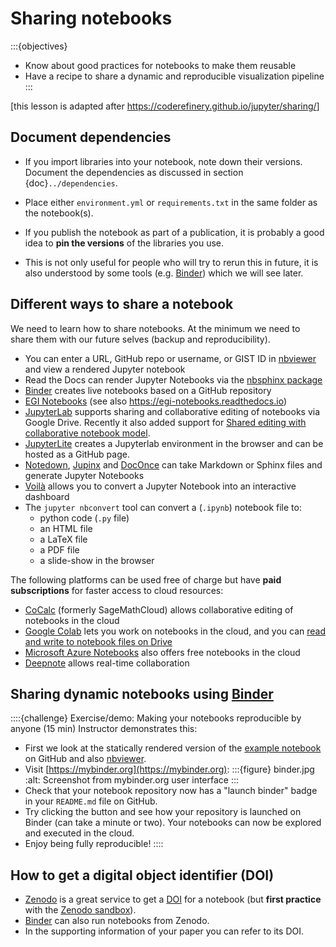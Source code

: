 # Sharing notebooks

:::{objectives}
- Know about good practices for notebooks to make them reusable
- Have a recipe to share a dynamic and reproducible visualization pipeline
:::

[this lesson is adapted after <https://coderefinery.github.io/jupyter/sharing/>]


## Document dependencies

- If you import libraries into your notebook, note down their versions.
  Document the dependencies as discussed in section {doc}`../dependencies`.

- Place either `environment.yml` or `requirements.txt` in the same folder as
  the notebook(s).

- If you publish the notebook as part of a publication, it is probably a good
  idea to **pin the versions** of the libraries you use.

- This is not only useful for people who will try to rerun this in future, it
  is also understood by some tools (e.g. [Binder](https://mybinder.org/)) which we
   will see later.


## Different ways to share a notebook

We need to learn how to share notebooks. At the minimum we need
to share them with our future selves (backup and reproducibility).

- You can enter a URL, GitHub repo or username, or GIST ID in [nbviewer](https://nbviewer.jupyter.org/) and view a rendered Jupyter notebook
- Read the Docs can render Jupyter Notebooks via the [nbsphinx package](https://nbsphinx.readthedocs.io/)
- [Binder](https://mybinder.org/) creates live notebooks based on a GitHub repository
- [EGI Notebooks](https://notebooks.egi.eu) (see also <https://egi-notebooks.readthedocs.io>)
- [JupyterLab](https://github.com/jupyterlab/jupyterlab) supports sharing and collaborative editing of notebooks via Google Drive. Recently
  it also added support for [Shared editing with collaborative notebook model](https://github.com/jupyterlab/jupyterlab/pull/10118).
- [JupyterLite](https://jupyterlite.readthedocs.io/en/latest/) creates a Jupyterlab environment in the browser and can be hosted as a GitHub page.
- [Notedown](https://github.com/aaren/notedown), [Jupinx](https://github.com/QuantEcon/sphinxcontrib-jupyter) and [DocOnce](https://github.com/hplgit/doconce) can take Markdown or Sphinx files and generate Jupyter Notebooks
- [Voilà](https://voila.readthedocs.io/en/stable/) allows you to convert a Jupyter Notebook into an interactive dashboard
- The `jupyter nbconvert` tool can convert a (`.ipynb`) notebook file to:
    - python code (`.py` file)
    - an HTML file
    - a LaTeX file
    - a PDF file
    - a slide-show in the browser


The following platforms can be used free of charge but have **paid subscriptions** for
faster access to cloud resources:
- [CoCalc](https://cocalc.com/) (formerly SageMathCloud) allows collaborative editing of notebooks in the cloud
- [Google Colab](https://colab.research.google.com/) lets you work on notebooks in the cloud, and you can [read and write to notebook files on Drive](https://colab.research.google.com/notebooks/io.ipynb)
- [Microsoft Azure Notebooks](https://notebooks.azure.com/) also offers free notebooks in the cloud
- [Deepnote](https://deepnote.com/) allows real-time collaboration


## Sharing dynamic notebooks using [Binder](https://mybinder.org/)

::::{challenge} Exercise/demo: Making your notebooks reproducible by anyone (15 min)
Instructor demonstrates this:
- First we look at the statically rendered version of the [example
  notebook](https://github.com/workshop-material/classification-task/blob/main/example.ipynb)
  on GitHub and also [nbviewer](https://nbviewer.jupyter.org/).
- Visit [https://mybinder.org](https://mybinder.org):
  :::{figure} binder.jpg
  :alt: Screenshot from mybinder.org user interface
  :::
- Check that your notebook repository now has a "launch binder"
  badge in your `README.md` file on GitHub.
- Try clicking the button and see how your repository is launched
  on Binder (can take a minute or two). Your notebooks can now be
  explored and executed in the cloud.
- Enjoy being fully reproducible!
::::


## How to get a digital object identifier (DOI)

- [Zenodo](https://zenodo.org/) is a great service to get a
  [DOI](https://en.wikipedia.org/wiki/Digital_object_identifier) for a notebook
  (but **first practice** with the [Zenodo sandbox](https://sandbox.zenodo.org/)).
- [Binder](https://mybinder.org/) can also run notebooks from Zenodo.
- In the supporting information of your paper you can refer to its DOI.
